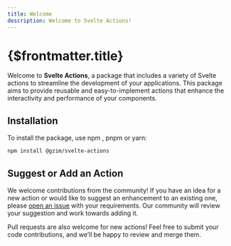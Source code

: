 ```yaml
---
title: Welcome
description: Welcome to Svelte Actions!
---
```


# {$frontmatter.title}

Welcome to **Svelte Actions**, a package that includes a variety of Svelte actions to streamline the development of your applications. This package aims to provide reusable and easy-to-implement actions that enhance the interactivity and performance of your components.

## Installation

To install the package, use npm , pnpm or yarn:

```bash
npm install @gzim/svelte-actions

```

## Suggest or Add an Action

We welcome contributions from the community! If you have an idea for a new action or would like to suggest an enhancement to an existing one, please [open an issue](https://github.com/gzimbron/svelte-actions/issues) with your requirements. Our community will review your suggestion and work towards adding it.

Pull requests are also welcome for new actions! Feel free to submit your code contributions, and we’ll be happy to review and merge them.
